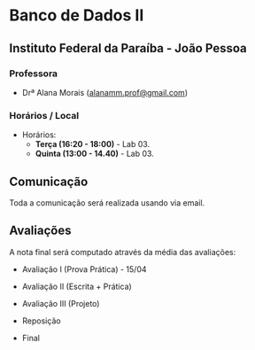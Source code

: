 # Banco de Dados II

## Instituto Federal da Paraíba - João Pessoa

### Professora

* Drª Alana Morais ([alanamm.prof@gmail.com](mailto:alanamm.prof@gmail.com))

### Horários / Local

* Horários:
  - **Terça (16:20 - 18:00)** - Lab 03.
  - **Quinta (13:00 - 14.40)** - Lab 03.

## Comunicação

Toda a comunicação será realizada usando via email.

## Avaliações

A nota final será computado através da média das avaliações:

* Avaliação I (Prova Prática) - 15/04
* Avaliação II (Escrita + Prática)
* Avaliação III (Projeto)

* Reposição
* Final



